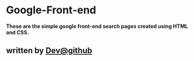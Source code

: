 # Google-Front-end
[](thumbnail.jpg)
**These are the simple google front-end search pages created using HTML and CSS.**
## written by [Dev@github](https://www.github.com/DevPro13)
